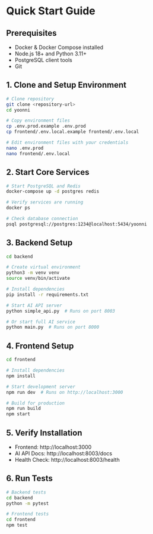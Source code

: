 # Quick Start Guide

## Prerequisites
- Docker & Docker Compose installed
- Node.js 18+ and Python 3.11+
- PostgreSQL client tools
- Git

## 1. Clone and Setup Environment
```bash
# Clone repository
git clone <repository-url>
cd yoonni

# Copy environment files
cp .env.prod.example .env.prod
cp frontend/.env.local.example frontend/.env.local

# Edit environment files with your credentials
nano .env.prod
nano frontend/.env.local
```

## 2. Start Core Services
```bash
# Start PostgreSQL and Redis
docker-compose up -d postgres redis

# Verify services are running
docker ps

# Check database connection
psql postgresql://postgres:1234@localhost:5434/yoonni
```

## 3. Backend Setup
```bash
cd backend

# Create virtual environment
python3 -m venv venv
source venv/bin/activate

# Install dependencies
pip install -r requirements.txt

# Start AI API server
python simple_api.py  # Runs on port 8003

# Or start full AI service
python main.py  # Runs on port 8000
```

## 4. Frontend Setup
```bash
cd frontend

# Install dependencies
npm install

# Start development server
npm run dev  # Runs on http://localhost:3000

# Build for production
npm run build
npm start
```

## 5. Verify Installation
- Frontend: http://localhost:3000
- AI API Docs: http://localhost:8003/docs
- Health Check: http://localhost:8003/health

## 6. Run Tests
```bash
# Backend tests
cd backend
python -m pytest

# Frontend tests
cd frontend
npm test
```